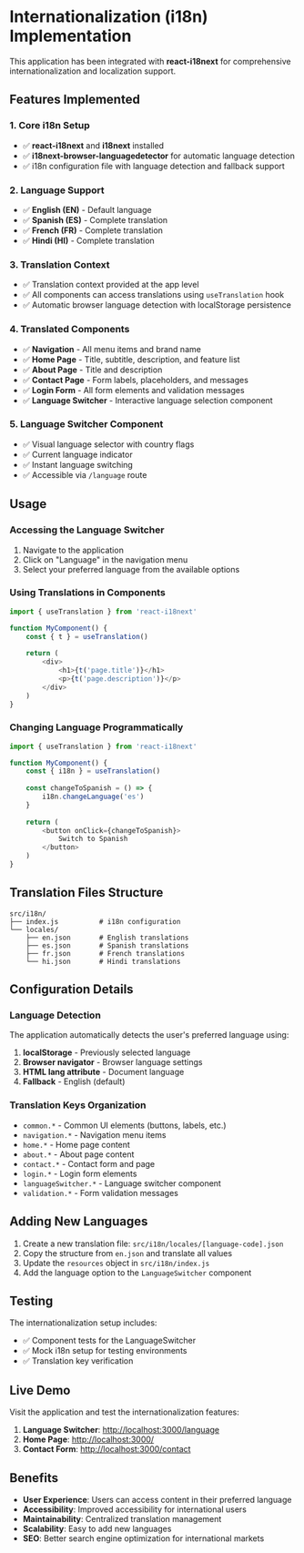 # Internationalization (i18n) Implementation

This application has been integrated with **react-i18next** for comprehensive internationalization and localization support.

## Features Implemented

### 1. Core i18n Setup
- ✅ **react-i18next** and **i18next** installed
- ✅ **i18next-browser-languagedetector** for automatic language detection
- ✅ i18n configuration file with language detection and fallback support

### 2. Language Support
- ✅ **English (EN)** - Default language
- ✅ **Spanish (ES)** - Complete translation
- ✅ **French (FR)** - Complete translation
- ✅ **Hindi (HI)** - Complete translation

### 3. Translation Context
- ✅ Translation context provided at the app level
- ✅ All components can access translations using `useTranslation` hook
- ✅ Automatic browser language detection with localStorage persistence

### 4. Translated Components
- ✅ **Navigation** - All menu items and brand name
- ✅ **Home Page** - Title, subtitle, description, and feature list
- ✅ **About Page** - Title and description
- ✅ **Contact Page** - Form labels, placeholders, and messages
- ✅ **Login Form** - All form elements and validation messages
- ✅ **Language Switcher** - Interactive language selection component

### 5. Language Switcher Component
- ✅ Visual language selector with country flags
- ✅ Current language indicator
- ✅ Instant language switching
- ✅ Accessible via `/language` route

## Usage

### Accessing the Language Switcher
1. Navigate to the application
2. Click on "Language" in the navigation menu
3. Select your preferred language from the available options

### Using Translations in Components
```javascript
import { useTranslation } from 'react-i18next'

function MyComponent() {
    const { t } = useTranslation()
    
    return (
        <div>
            <h1>{t('page.title')}</h1>
            <p>{t('page.description')}</p>
        </div>
    )
}
```

### Changing Language Programmatically
```javascript
import { useTranslation } from 'react-i18next'

function MyComponent() {
    const { i18n } = useTranslation()
    
    const changeToSpanish = () => {
        i18n.changeLanguage('es')
    }
    
    return (
        <button onClick={changeToSpanish}>
            Switch to Spanish
        </button>
    )
}
```

## Translation Files Structure

```
src/i18n/
├── index.js          # i18n configuration
└── locales/
    ├── en.json       # English translations
    ├── es.json       # Spanish translations
    ├── fr.json       # French translations
    └── hi.json       # Hindi translations
```

## Configuration Details

### Language Detection
The application automatically detects the user's preferred language using:
1. **localStorage** - Previously selected language
2. **Browser navigator** - Browser language settings
3. **HTML lang attribute** - Document language
4. **Fallback** - English (default)

### Translation Keys Organization
- `common.*` - Common UI elements (buttons, labels, etc.)
- `navigation.*` - Navigation menu items
- `home.*` - Home page content
- `about.*` - About page content
- `contact.*` - Contact form and page
- `login.*` - Login form elements
- `languageSwitcher.*` - Language switcher component
- `validation.*` - Form validation messages

## Adding New Languages

1. Create a new translation file: `src/i18n/locales/[language-code].json`
2. Copy the structure from `en.json` and translate all values
3. Update the `resources` object in `src/i18n/index.js`
4. Add the language option to the `LanguageSwitcher` component

## Testing

The internationalization setup includes:
- ✅ Component tests for the LanguageSwitcher
- ✅ Mock i18n setup for testing environments
- ✅ Translation key verification

## Live Demo

Visit the application and test the internationalization features:
1. **Language Switcher**: [http://localhost:3000/language](http://localhost:3000/language)
2. **Home Page**: [http://localhost:3000/](http://localhost:3000/)
3. **Contact Form**: [http://localhost:3000/contact](http://localhost:3000/contact)

## Benefits

- **User Experience**: Users can access content in their preferred language
- **Accessibility**: Improved accessibility for international users
- **Maintainability**: Centralized translation management
- **Scalability**: Easy to add new languages
- **SEO**: Better search engine optimization for international markets
